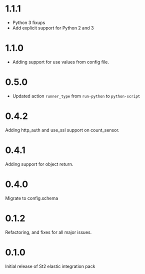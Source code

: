 
# 1.1.1

- Python 3 fixups
- Add explicit support for Python 2 and 3

# 1.1.0

- Adding support for use values from config file.

# 0.5.0

- Updated action `runner_type` from `run-python` to `python-script`

# 0.4.2

Adding http_auth and use_ssl support on count_sensor.

# 0.4.1

Adding support for object return.

# 0.4.0

Migrate to config.schema

# 0.1.2

Refactoring, and fixes for all major issues.

# 0.1.0

Initial release of St2 elastic integration pack
